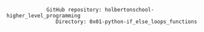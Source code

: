                  GitHub repository: holbertonschool-higher_level_programming
                    Directory: 0x01-python-if_else_loops_functions 

